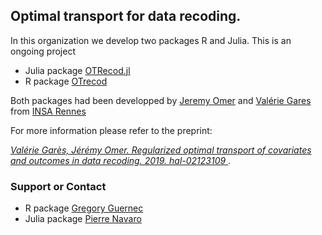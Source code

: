 ## Optimal transport for data recoding.

In this organization we develop two packages R and Julia. This is an ongoing project

- Julia package [OTRecod.jl](https://github.com/otrecoding/OTRecod.jl)
- R package [OTrecod](https://github.com/otrecoding/OTrecod)

Both packages had been developped by [Jeremy Omer](@jeremyomer) and [Valérie Gares](@vagares)
from [INSA Rennes](https://insa-rennes.fr)

For more information please refer to the preprint:

[*Valérie Garès, Jérémy Omer. Regularized optimal transport of covariates and outcomes in data recoding. 2019. hal-02123109* ](https://hal.archives-ouvertes.fr/hal-02123109/).


### Support or Contact

- R package [Gregory Guernec](@gguernec)
- Julia package [Pierre Navaro](@pnavaro)
